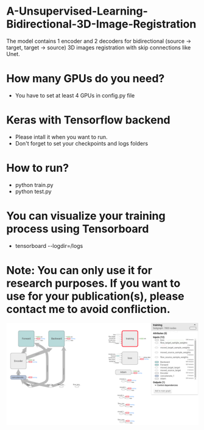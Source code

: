 # A-Unsupervised-Learning-Bidirectional-3D-Image-Registration
The model contains 1 encoder and 2 decoders for bidirectional (source -> target, target -> source) 3D images registration with skip connections like Unet.
# How many GPUs do you need?
- You have to set at least 4 GPUs in config.py file
# Keras with Tensorflow backend
- Please intall it when you want to run.
- Don't forget to set your checkpoints and logs folders
# How to run?
- python train.py
- python test.py
# You can visualize your training process using Tensorboard
- tensorboard --logdir=/logs
# Note: You can only use it for research purposes. If you want to use for your publication(s), please contact me to avoid confliction.
<p align="center">
  <img src="my_model.png" width="800"/>
</p>

